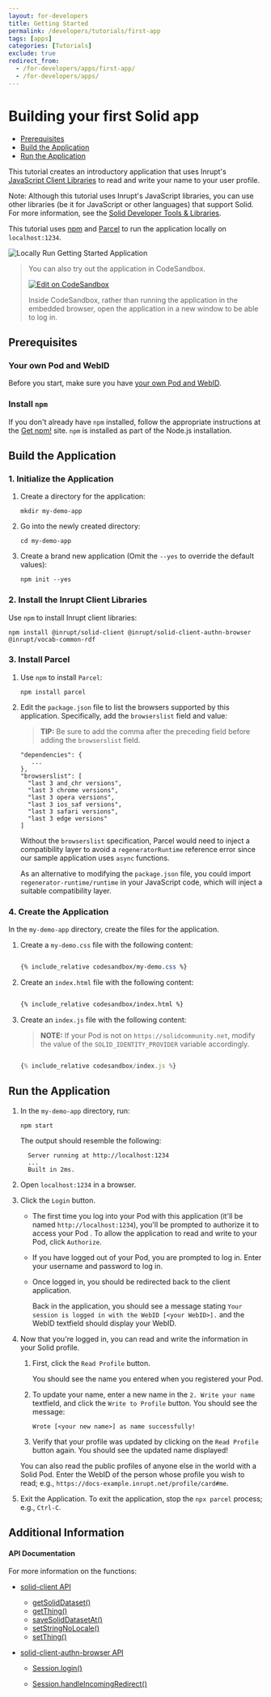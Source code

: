 ```yaml
---
layout: for-developers
title: Getting Started
permalink: /developers/tutorials/first-app
tags: [apps]
categories: [Tutorials]
exclude: true
redirect_from:
  - /for-developers/apps/first-app/
  - /for-developers/apps/
---
```


# Building your first Solid app

- [Prerequisites](#prerequisites)
- [Build the Application](#build-the-application)
- [Run the Application](#run-the-application)

This tutorial creates an introductory application that uses Inrupt's
[JavaScript Client Libraries](https://github.com/inrupt/solid-client-js) to read
and write your name to your user profile.

Note:  Although this tutorial uses Inrupt's JavaScript libraries, you can use other libraries (be it for JavaScript or other languages) that support Solid. For more information, see the [Solid Developer Tools & Libraries](https://solidproject.org/developers/tools/).

This tutorial uses [npm](https://www.npmjs.com/get-npm) and [Parcel](https://parceljs.org/)
to run the application locally on `localhost:1234`.

![Locally Run Getting Started Application]({{site.baseurl}}/assets/img/tutorials/locally-run-application.png)

> You can also try out the application in CodeSandbox.
>
> [![Edit on CodeSandbox]({{site.baseUrl}}/assets/img/play-codesandbox.svg)](https://codesandbox.io/s/github/solid/solidproject.org/tree/main/_posts/developers/apps/inrupt-tutorial/codesandbox/?hidenavigation=1&module=%2Findex.js&view=editor)
>
> Inside CodeSandbox, rather than running the application in the embedded browser, open the application in a new window to be able to log in.

## Prerequisites

### Your own Pod and WebID
Before you start,
make sure you have [your own Pod and WebID](/developers/tutorials/getting-started).


### Install `npm`

If you don't already have `npm` installed, follow the appropriate instructions
at the [Get npm!](https://www.npmjs.com/get-npm) site. `npm` is installed as part of the
Node.js installation.

## Build the Application

### 1. Initialize the Application

1. Create a directory for the application:

    ```shell
    mkdir my-demo-app
    ```

1. Go into the newly created directory:

    ```shell
    cd my-demo-app
    ```

1. Create a brand new application (Omit the `--yes` to override the default values):

    ```shell
    npm init --yes
    ```

### 2. Install the Inrupt Client Libraries

Use `npm` to install Inrupt client libraries:

```shell
npm install @inrupt/solid-client @inrupt/solid-client-authn-browser @inrupt/vocab-common-rdf
```

### 3. Install Parcel

1. Use `npm` to install `Parcel`:

    ```shell
    npm install parcel
    ```

1. Edit the `package.json` file to list the browsers supported by
   this application. Specifically, add the `browserslist` field and value:

    > **TIP:** Be sure to add the comma after the preceding field before adding
     the `browserslist` field.

    ```shell
    "dependencies": {
       ...
    },
    "browserslist": [
      "last 3 and_chr versions",
      "last 3 chrome versions",
      "last 3 opera versions",
      "last 3 ios_saf versions",
      "last 3 safari versions",
      "last 3 edge versions"
    ]
    ```

    Without the `browserslist` specification, Parcel would need to
    inject a compatibility layer to avoid a `regeneratorRuntime` reference error
    since our sample application uses `async` functions.

    As an alternative to modifying the `package.json` file, you could import
    `regenerator-runtime/runtime` in your JavaScript code, which will inject a
    suitable compatibility layer.

### 4. Create the Application

In the `my-demo-app` directory, create the files for the application.

1. Create a `my-demo.css` file with the following content:

    ```css

    {% include_relative codesandbox/my-demo.css %}

    ```

1. Create an `index.html` file with the following content:

    ```html

    {% include_relative codesandbox/index.html %}

    ```

1. Create an `index.js` file with the following content:

    > **NOTE:** If your Pod is not on `https://solidcommunity.net`, modify the
      value of the `SOLID_IDENTITY_PROVIDER` variable accordingly.

    ```javascript

    {% include_relative codesandbox/index.js %}

    ```

## Run the Application

1. In the ``my-demo-app`` directory, run:

    ```shell
    npm start
    ```

    The output should resemble the following:

    ```shell
      Server running at http://localhost:1234
      ...
      Built in 2ms.
    ```

1. Open `localhost:1234` in a browser.

1. Click the `Login` button.

    * The first time you log into your Pod with this application (it'll
      be named `http://localhost:1234`), you'll
      be prompted to authorize it to access your Pod . To allow the application to
      read and write to your Pod, click `Authorize`.

    * If you have logged out of your Pod, you are prompted to log in.
      Enter your username and password to log in.

    * Once logged in, you should be redirected back to the client application.

      Back in the application, you should see a message stating `Your session is logged in with the WebID [<your WebID>].` and the WebID textfield should display your WebID.



1. Now that you're logged in, you can read and write the information in
your Solid profile.

   1. First, click the `Read Profile` button.

      You should see the name you entered when you registered your Pod.

   1. To update your name, enter a new name in the `2. Write your name`
        textfield, and click the `Write to Profile` button. You should see the message:

        ```
        Wrote [<your new name>] as name successfully!
        ```

   1. Verify that your profile was updated by clicking on
        the `Read Profile` button again. You should see the updated name displayed!

   You can also read the public profiles of anyone else in the world with a
   Solid Pod.  Enter the WebID of the person whose profile you wish to read;
    e.g., `https://docs-example.inrupt.net/profile/card#me`.

1. Exit the Application. To exit the application, stop the `npx parcel` process; e.g.,
     `Ctrl-C`.


## Additional Information

#### API Documentation

For more information on the functions:

- [solid-client API](https://docs.inrupt.com/developer-tools/api/javascript/solid-client/index.html)
  - [getSolidDataset()](https://docs.inrupt.com/developer-tools/api/javascript/solid-client/modules/resource_solidDataset.html#getsoliddataset)
  - [getThing()](https://docs.inrupt.com/developer-tools/api/javascript/solid-client/modules/thing_thing.html#getthing)
  - [saveSolidDatasetAt()](https://docs.inrupt.com/developer-tools/api/javascript/solid-client/modules/resource_solidDataset.html#savesoliddatasetat)
  - [setStringNoLocale()](https://docs.inrupt.com/developer-tools/api/javascript/solid-client/modules/thing_set.html#setstringnolocale)
  - [setThing()](https://docs.inrupt.com/developer-tools/api/javascript/solid-client/modules/thing_thing.html#setthing)


- [solid-client-authn-browser API](https://docs.inrupt.com/developer-tools/api/javascript/solid-client-authn-browser/index.html)

  - [Session.login()](https://docs.inrupt.com/developer-tools/api/javascript/solid-client-authn-browser/classes/Session.html#login)

  - [Session.handleIncomingRedirect()](https://docs.inrupt.com/developer-tools/api/javascript/solid-client-authn-browser/classes/Session.html#handleincomingredirect)
